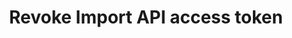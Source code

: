 ---
# -------------------------- #
#      ENDPOINT DETAILS      #
# -------------------------- #

product-type: "connect"
content-type: "api-endpoint"
endpoint: "sources"
key: "revoke-iapi-access-token"
version: "4"


# -------------------------- #
#       METHOD DETAILS       #
# -------------------------- #

title: "Revoke Import API access token"
method: "delete"
short-url: |
  /v{{ endpoint.version }}{{ object.endpoint-url }}/{source_id}/tokens/{token_id}
full-url: |
  {{ api.base-url }}{{ endpoint.short-url | flatify }}

short: "{{ site.data.connect.core-objects.sources.revoke-iapi-token.short }}"
description: "{{ site.data.connect.core-objects.sources.revoke-iapi-token.description | flatify }}"


# -------------------------- #
#       METHOD ARGUMENTS     #
# -------------------------- #

arguments:
  - name: "source_id"
    required: true
    type: "string"
    description: |
      A path parameter corresponding to the unique ID of the Import API source.
    example-value: |
      126890

  - name: "token_id"
    required: true
    type: "string"
    description: |
      A path parameter corresponding to the unique ID of the Import API access token to be revoked.
    example-value: |
      544973525


# -------------------------- #
#           RETURNS          #
# -------------------------- #

returns: |
  If successful, the API will return a status of `200 OK` and a [Source object]({{ api.core-objects.sources.object }}) a `report_card` property.


# ------------------------------ #
#   EXAMPLE REQUEST & RESPONSES  #
# ------------------------------ #

examples:
  - type: "Request"
    language: "json"
    code: |
      {% assign token-id = "544973525" %}

      {% assign right-bracket = "}" %}
      curl -X {{ endpoint.method | upcase }} {{ endpoint.full-url | flatify | replace: "{source_id","126890" | replace:"{token_id",token-id | remove: right-bracket | strip_newlines }} \
           -H "Authorization: Bearer <CONNECT_ACCESS_TOKEN>" \
           -H "Content-Type: application/json"

  - type: "Response"
    language: "json"
    code: |
      {{ site.data.connect.code-examples.sources.import-api.full-object }}

  - type: "Errors"
---